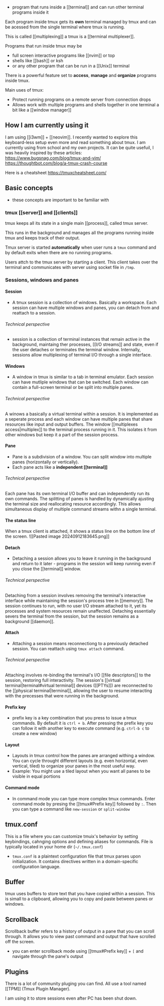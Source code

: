 - program that runs inside a [[terminal]] and can run other terminal programs inside it

Each program inside tmux gets its **own** terminal managed by tmux and can be acessed from the single terminal where tmux is running.

This is called [[multiplexing]] a tmux is a [[terminal multiplexer]].

Programs that run inside tmux may be 
- full screen interactive programs like [[nvim]] or top 
- shells like [[bash]] or ksh
- or any other program that can be run in a [[Unix]] terminal

There is a powerful feature set to **access**, **manage** and **organize** programs inside tmux.

Main uses of tmux:
- Protect running programs on a remote server from connection drops 
- Allows work with multiple programs and shells together in one terminal a bit like a [[window manager]]

## How I am currently using it
I am using [[i3wm]] + [[neovim]]. I recently wanted to explore this keyboard-less setup even more and read something about tmux. 
I am currently using from school and my own projects. It can be quite usefuil, I was heavily inspired by these articles:
https://www.bugsnag.com/blog/tmux-and-vim/
https://thoughtbot.com/blog/a-tmux-crash-course


Here is a cheatsheet
https://tmuxcheatsheet.com/
## Basic concepts
- these concepts are important to be familiar with

### tmux [[server]] and [[clients]]
tmux keeps all its state in a single main [[process]], called tmux server. 

This runs in the background and manages all the programs running inside tmux and keeps track of their output.

Tmux server is started **automatically** when user runs a `tmux` command and by default exits when there are no running programs.

Users attch to the tmux server by starting a client. This client takes over the terminal and communicates with server using socket file in `/tmp`.

### Sessions, windows and panes

#### Session
 - A tmux session is a collection of windows. Basically a workspace. Each session can have multiple windows and panes, you can detach from and reattach to a session.
 
###### Technical perspective
- session is a collection of terminal instances that remain active in the background, maintaing ther processes, [[I/O streams]] and state, even if the user detaches or terminates the terminal window. Internally, sessions allow multiplexing of terminal I/O through a single interface.

#### Windows
- A window in tmux is similar to a tab in terminal emulator. Each session can have mutliple windows that can be switched. Each window can contain a full-screen terminal or be split into multiple panes.
###### Technical perspective
A winows a basically a virtual terminal within a session. It is implemented as a seperate process and each window can have multiple panes that share resources like input and output buffers. The window [[multiplexes access|multiplex]] to the terminal process running in it. This isolates it from other windows but keep it a part of the session process.

#### Pane
- Pane is a subdivision of a window. You can split window into multiple panes (horizontally or vertically).
- Each pane acts like a **independent [[terminal]]**
###### Technical perspective
Each pane has its own terminal I/O buffer and can independently run its own commands. The splitting of panes is handled by dynamically ajusting the terminal size and reallocating resource accordingly. This allows simultaneous display of multiple command streams withn a single terminal.

#### The status line
When a tmux client is attached, it shows a status line on the bottom line of the screen.
![[Pasted image 20240912183645.png]]

#### Detach
- Detaching a session allows you to leave it running in the background and return to it later - programs in the session will keep running even if you close the [[terminal]] window.
###### Technical perspective
Detaching from a session involves removing the terminal's interactive interface while maintaining the session's process tree in [[memory]]. The session continues to run, with no user I/O stream attached to it, yet its processes and system resources remain unaffected. Detaching essentially severs the terminal from the session, but the session remains as a background [[daemon]].

#### Attach
- Attaching a session means reconnectiong to a previously detached session. You can reattach using `tmux attach` command.
###### Technical perspective
Attaching involves re-binding the terminal's I/O [[file descriptors]] to the session, restoring full interactivity. The session's [[virtual terminal|terminal#virtual terminal]] devices ([[PTYs]]) are reconnected to the [[physical terminal|terminal]], allowing the user to resume interacting with the precesses that were running in the background.

#### Prefix key
- prefix key is a key combination that you press to issue a tmux commands. By default it is `ctrl + b`. After pressing the prefix key you can follow it with another key to execute command (e.g. `ctrl-b c` to create a new window)

#### Layout
- Layouts in tmux control how the panes are arranged withing a window. You can cycle throught different layouts (e.g. even horizontal, even vertical, tiled) to organize your panes in the most useful way.
- Example: You might use a tiled layout when you want all panes to be visible in equal portions

#### Command mode
- In command mode you can type more complex tmux commands. Enter command mode by presing the [[tmux#Prefix key]] followed by `:`. Then you can type a command like `new-session` or `split-window`

## tmux.conf
This is a file where you can customize tmuix's behavior by setting keybindings, cahnging options and defining aliases for commands. File is typically located in your home dir (`~/.tmux.conf`)

- `tmux.conf` is a plaintext configuration file that tmux parses upon initialization. It contains directives written in a domain-specific configuration language. 

## Buffer
tmux uses buffers to store text that you have copied within a session. This is simall to a clipboard, allowing you to copy and paste between panes or windows.

## Scrollback
Scrollback buffer refers to a history of output in a pane that you can scroll through. It allows you to view past command and output that have scrolled off the screen.
- you can enter scrollback mode using [[tmux#Prefix key]] + `[` and navigate through the pane's output

## Plugins
There is a lot of community pluging you can find. All use a tool named [[TPM]] (Tmux Plugin Manager).

I am using it to store sessions even after PC has been shut down.